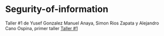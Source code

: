 # Segurity-of-information
Taller #1 de Yusef Gonzalez
Manuel Anaya, Simon Rios Zapata y Alejandro Cano Ospina, primer taller 
[Taller #1](https://docs.google.com/presentation/d/158WckMXegoJLJfROtU_7ZOml2nsiTZq_aGQa-LgyZzU/edit?usp=sharing)
